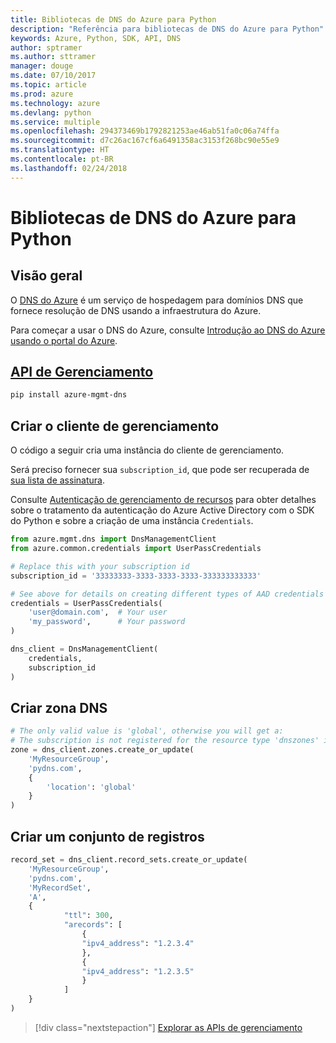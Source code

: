 ```yaml
---
title: Bibliotecas de DNS do Azure para Python
description: "Referência para bibliotecas de DNS do Azure para Python"
keywords: Azure, Python, SDK, API, DNS
author: sptramer
ms.author: sttramer
manager: douge
ms.date: 07/10/2017
ms.topic: article
ms.prod: azure
ms.technology: azure
ms.devlang: python
ms.service: multiple
ms.openlocfilehash: 294373469b1792821253ae46ab51fa0c06a74ffa
ms.sourcegitcommit: d7c26ac167cf6a6491358ac3153f268bc90e55e9
ms.translationtype: HT
ms.contentlocale: pt-BR
ms.lasthandoff: 02/24/2018
---
```

# <a name="azure-dns-libraries-for-python"></a>Bibliotecas de DNS do Azure para Python

## <a name="overview"></a>Visão geral

O [DNS do Azure](/azure/dns/dns-overview) é um serviço de hospedagem para domínios DNS que fornece resolução de DNS usando a infraestrutura do Azure.

Para começar a usar o DNS do Azure, consulte [Introdução ao DNS do Azure usando o portal do Azure](/azure/dns/dns-getstarted-portal).

## <a name="management-apipythonapioverviewazurednsmanagement"></a>[API de Gerenciamento](/python/api/overview/azure/dns/management)

```bash
pip install azure-mgmt-dns
```

## <a name="create-the-management-client"></a>Criar o cliente de gerenciamento

O código a seguir cria uma instância do cliente de gerenciamento.

Será preciso fornecer sua ``subscription_id``, que pode ser recuperada de [sua lista de assinatura](https://manage.windowsazure.com/#Workspaces/AdminTasks/SubscriptionMapping).

Consulte [Autenticação de gerenciamento de recursos](/python/azure/python-sdk-azure-authenticate) para obter detalhes sobre o tratamento da autenticação do Azure Active Directory com o SDK do Python e sobre a criação de uma instância ``Credentials``.

```python 
from azure.mgmt.dns import DnsManagementClient
from azure.common.credentials import UserPassCredentials

# Replace this with your subscription id
subscription_id = '33333333-3333-3333-3333-333333333333'

# See above for details on creating different types of AAD credentials
credentials = UserPassCredentials(
    'user@domain.com',  # Your user
    'my_password',      # Your password
)

dns_client = DnsManagementClient(
    credentials,
    subscription_id
)
```

## <a name="create-dns-zone"></a>Criar zona DNS
```python
# The only valid value is 'global', otherwise you will get a:
# The subscription is not registered for the resource type 'dnszones' in the location 'westus'.
zone = dns_client.zones.create_or_update(
    'MyResourceGroup',
    'pydns.com',
    {
        'location': 'global'
    }
)
```
    
## <a name="create-a-record-set"></a>Criar um conjunto de registros
```python
record_set = dns_client.record_sets.create_or_update(
    'MyResourceGroup',
    'pydns.com',
    'MyRecordSet',
    'A',
    {
            "ttl": 300,
            "arecords": [
                {
                "ipv4_address": "1.2.3.4"
                },
                {
                "ipv4_address": "1.2.3.5"
                }
            ]
    }
)
```

> [!div class="nextstepaction"]
> [Explorar as APIs de gerenciamento](/python/api/overview/azure/dns/management)
